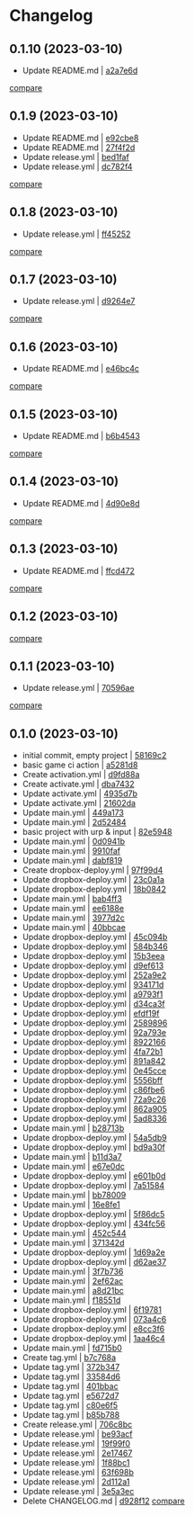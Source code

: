 # Changelog

## 0.1.10 (2023-03-10)

* Update README.md | [a2a7e6d](https://github.com/HamburgGames/PipelineTest/commit/a2a7e6dc275ec6206472db438458d8ac1bfed0e1)

[compare](https://github.com/HamburgGames/PipelineTest/compare/0.1.9...0.1.10)

## 0.1.9 (2023-03-10)

* Update README.md | [e92cbe8](https://github.com/HamburgGames/PipelineTest/commit/e92cbe870a92e1bd6ae399957cda76cadf9bbf44)
* Update README.md | [27f4f2d](https://github.com/HamburgGames/PipelineTest/commit/27f4f2dd335371e3918747adde899981a34c2c32)
* Update release.yml | [bed1faf](https://github.com/HamburgGames/PipelineTest/commit/bed1faf5e0b871ea45137915dc666cd062ba61f1)
* Update release.yml | [dc782f4](https://github.com/HamburgGames/PipelineTest/commit/dc782f415b6b2dd6b6acdb039f36399968aebc22)

[compare](https://github.com/HamburgGames/PipelineTest/compare/0.1.8...0.1.9)

## 0.1.8 (2023-03-10)

* Update release.yml | [ff45252](https://github.com/HamburgGames/PipelineTest/commit/ff452521574bd0ee5ca65e0977ef1bc34968d902)

[compare](https://github.com/HamburgGames/PipelineTest/compare/0.1.7...0.1.8)

## 0.1.7 (2023-03-10)

* Update release.yml | [d9264e7](https://github.com/HamburgGames/PipelineTest/commit/d9264e73150123f72e4103be7cd7ea5a351dc444)

[compare](https://github.com/HamburgGames/PipelineTest/compare/0.1.6...0.1.7)

## 0.1.6 (2023-03-10)

* Update README.md | [e46bc4c](https://github.com/HamburgGames/PipelineTest/commit/e46bc4c5c18c1c91795d1478096b4f84da4bd82e)

[compare](https://github.com/HamburgGames/PipelineTest/compare/0.1.5...0.1.6)

## 0.1.5 (2023-03-10)

* Update README.md | [b6b4543](https://github.com/HamburgGames/PipelineTest/commit/b6b45437cc3b36e1d10f129bc1af19f3a01f34c9)

[compare](https://github.com/HamburgGames/PipelineTest/compare/0.1.4...0.1.5)

## 0.1.4 (2023-03-10)

* Update README.md | [4d90e8d](https://github.com/HamburgGames/PipelineTest/commit/4d90e8dbff28242b9aaf8b0479c72cf5d99b37a5)

[compare](https://github.com/HamburgGames/PipelineTest/compare/0.1.3...0.1.4)

## 0.1.3 (2023-03-10)

* Update README.md | [ffcd472](https://github.com/HamburgGames/PipelineTest/commit/ffcd472a1239ec5041264779627a504eb9400cf4)

[compare](https://github.com/HamburgGames/PipelineTest/compare/0.1.2...0.1.3)

## 0.1.2 (2023-03-10)

[compare](https://github.com/HamburgGames/PipelineTest/compare/0.1.1...0.1.2)

## 0.1.1 (2023-03-10)

* Update release.yml | [70596ae](https://github.com/HamburgGames/PipelineTest/commit/70596aef6cc00cb86e9bb5eeb00f03679a17b686)

[compare](https://github.com/HamburgGames/PipelineTest/compare/0.1.0...0.1.1)

## 0.1.0 (2023-03-10)

* initial commit, empty project | [58169c2](https://github.com/HamburgGames/PipelineTest/commit/58169c2568cef607ba509fd84faef7b2d1388546)
* basic game ci action | [a5281d8](https://github.com/HamburgGames/PipelineTest/commit/a5281d83482a4084f02b4a95361c15728efb1a6b)
* Create activation.yml | [d9fd88a](https://github.com/HamburgGames/PipelineTest/commit/d9fd88ad8720215644f17983907746ae6709497e)
* Create activate.yml | [dba7432](https://github.com/HamburgGames/PipelineTest/commit/dba7432a6a4c53003566f2c74b5ab16dcb3d6048)
* Update activate.yml | [4935d7b](https://github.com/HamburgGames/PipelineTest/commit/4935d7b88a7126ffc6804f42903f66d8b2f2f5c7)
* Update activate.yml | [21602da](https://github.com/HamburgGames/PipelineTest/commit/21602dab1dabda62283a60175c8fbd015483e98d)
* Update main.yml | [449a173](https://github.com/HamburgGames/PipelineTest/commit/449a173b5e5e034f8624af8e00b39752bb2ee727)
* Update main.yml | [2d52484](https://github.com/HamburgGames/PipelineTest/commit/2d52484630452b8e62af5874fbb15dc3ff62b4fc)
* basic project with urp & input | [82e5948](https://github.com/HamburgGames/PipelineTest/commit/82e5948937fb3e1bd32dc2fe324a5ce029091a76)
* Update main.yml | [0d0941b](https://github.com/HamburgGames/PipelineTest/commit/0d0941b8f139dac393e15451b5d563b040a343c4)
* Update main.yml | [9910faf](https://github.com/HamburgGames/PipelineTest/commit/9910faf736a66bb4599b55a5cb367a7a2730a8a3)
* Update main.yml | [dabf819](https://github.com/HamburgGames/PipelineTest/commit/dabf819a1f03029f5119a31c3120615a0c75377e)
* Create dropbox-deploy.yml | [97f99d4](https://github.com/HamburgGames/PipelineTest/commit/97f99d499a4286de484c18b80563f746592c1161)
* Update dropbox-deploy.yml | [23c0a1a](https://github.com/HamburgGames/PipelineTest/commit/23c0a1a4fff10d27dd3cd4104374e211316d14ad)
* Update dropbox-deploy.yml | [18b0842](https://github.com/HamburgGames/PipelineTest/commit/18b0842b6266cb91a348634b222220d42f569cd6)
* Update main.yml | [bab4ff3](https://github.com/HamburgGames/PipelineTest/commit/bab4ff319ab651d21fd2606f09f61a2bf83b88cf)
* Update main.yml | [ee6188e](https://github.com/HamburgGames/PipelineTest/commit/ee6188e32c43302242fea2e01c53167ce3df618d)
* Update main.yml | [3977d2c](https://github.com/HamburgGames/PipelineTest/commit/3977d2cd3be6014b80f3ba10f203d450564bc15b)
* Update main.yml | [40bbcae](https://github.com/HamburgGames/PipelineTest/commit/40bbcae7afa0268a77e7024f81bf13eb70bbca0b)
* Update dropbox-deploy.yml | [45c094b](https://github.com/HamburgGames/PipelineTest/commit/45c094b009bea620f183ad46e619acc14c6ac11d)
* Update dropbox-deploy.yml | [584b346](https://github.com/HamburgGames/PipelineTest/commit/584b346401752d9570610ec64b2886cf3bbc1395)
* Update dropbox-deploy.yml | [15b3eea](https://github.com/HamburgGames/PipelineTest/commit/15b3eea629970a549322cf3f4f0eedfc7db5c1a8)
* Update dropbox-deploy.yml | [d9ef613](https://github.com/HamburgGames/PipelineTest/commit/d9ef613a1e5ef1e7a785c45b8c8315f6646998b0)
* Update dropbox-deploy.yml | [252a9e2](https://github.com/HamburgGames/PipelineTest/commit/252a9e28db677a976226a6334440f84794c1698a)
* Update dropbox-deploy.yml | [934171d](https://github.com/HamburgGames/PipelineTest/commit/934171d405309d79d69889d791d6deff01c6160d)
* Update dropbox-deploy.yml | [a9793f1](https://github.com/HamburgGames/PipelineTest/commit/a9793f1040a3848de50481a4ada70b2fd944efba)
* Update dropbox-deploy.yml | [d34ca3f](https://github.com/HamburgGames/PipelineTest/commit/d34ca3fdc842b210ea3af6b8aec8d39c2c9f74d8)
* Update dropbox-deploy.yml | [efdf19f](https://github.com/HamburgGames/PipelineTest/commit/efdf19f07721e02c4adf74005ab77ae44df70699)
* Update dropbox-deploy.yml | [2589896](https://github.com/HamburgGames/PipelineTest/commit/2589896ff941725e0b8e9c7ee3efd0ff0625e7e3)
* Update dropbox-deploy.yml | [92a793e](https://github.com/HamburgGames/PipelineTest/commit/92a793e16cc6603cb057aad596db2378a3ef9de8)
* Update dropbox-deploy.yml | [8922166](https://github.com/HamburgGames/PipelineTest/commit/89221661cee84e98e949d0f55cadfe3fd0dd273b)
* Update dropbox-deploy.yml | [4fa72b1](https://github.com/HamburgGames/PipelineTest/commit/4fa72b13d0ef502cce3c14c8ab8d7e707962d28f)
* Update dropbox-deploy.yml | [891a842](https://github.com/HamburgGames/PipelineTest/commit/891a842d04b4a61bf3403ddab8012ecbbda3eece)
* Update dropbox-deploy.yml | [0e45cce](https://github.com/HamburgGames/PipelineTest/commit/0e45cce6fcf937919693a779e482f58548add644)
* Update dropbox-deploy.yml | [5556bff](https://github.com/HamburgGames/PipelineTest/commit/5556bff5a0f565a5135270ad2fb6cd9c88103e22)
* Update dropbox-deploy.yml | [c86fbe6](https://github.com/HamburgGames/PipelineTest/commit/c86fbe6dd9a0d854fbbc437215a8a4671bc5e7f5)
* Update dropbox-deploy.yml | [72a9c26](https://github.com/HamburgGames/PipelineTest/commit/72a9c264aaef6f175281ab3c7eb5feb55282d3a7)
* Update dropbox-deploy.yml | [862a905](https://github.com/HamburgGames/PipelineTest/commit/862a9050d8c2aa2135ed3e7c7c620873fbac4ceb)
* Update dropbox-deploy.yml | [5ad8336](https://github.com/HamburgGames/PipelineTest/commit/5ad833603676f84c084fae51b039675f81afef02)
* Update main.yml | [b28713b](https://github.com/HamburgGames/PipelineTest/commit/b28713ba2ea4888b0d47e3d5d4b94c119615669b)
* Update dropbox-deploy.yml | [54a5db9](https://github.com/HamburgGames/PipelineTest/commit/54a5db90fa0bd7c08c3d71296bdecb9f838b620e)
* Update dropbox-deploy.yml | [bd9a30f](https://github.com/HamburgGames/PipelineTest/commit/bd9a30f432c0010aad15a80220982e4f6291911f)
* Update main.yml | [b11d3a7](https://github.com/HamburgGames/PipelineTest/commit/b11d3a77a61fddae87023db062a83d98fccab550)
* Update main.yml | [e67e0dc](https://github.com/HamburgGames/PipelineTest/commit/e67e0dc44f51d6e3d5a44cf5e47ccc69937058c6)
* Update dropbox-deploy.yml | [e601b0d](https://github.com/HamburgGames/PipelineTest/commit/e601b0d5e5ba57739c823f54f5c547ca372c3227)
* Update dropbox-deploy.yml | [7a51584](https://github.com/HamburgGames/PipelineTest/commit/7a515840c6fbe774e9ef4b5c2590b26774f258f7)
* Update main.yml | [bb78009](https://github.com/HamburgGames/PipelineTest/commit/bb780090a96b458894f1cfafd000bdccbd146c9c)
* Update main.yml | [16e8fe1](https://github.com/HamburgGames/PipelineTest/commit/16e8fe18f35753d73e75d5ca29837f0cb4dfd965)
* Update dropbox-deploy.yml | [5f86dc5](https://github.com/HamburgGames/PipelineTest/commit/5f86dc5b67d5e359635e88c681e734ae9cc5784d)
* Update dropbox-deploy.yml | [434fc56](https://github.com/HamburgGames/PipelineTest/commit/434fc5689477399ecd732dceac15b17cd78950e7)
* Update main.yml | [452c544](https://github.com/HamburgGames/PipelineTest/commit/452c544413b364937c6bcb98cbd85f4287fcf717)
* Update main.yml | [371342d](https://github.com/HamburgGames/PipelineTest/commit/371342d4788a218179a94170d8363a9daaf4efd2)
* Update dropbox-deploy.yml | [1d69a2e](https://github.com/HamburgGames/PipelineTest/commit/1d69a2e6d8114cea0c9865644e3e23ce120f6832)
* Update dropbox-deploy.yml | [d62ae37](https://github.com/HamburgGames/PipelineTest/commit/d62ae37bc9be68e2b3e09860f75c7ed0d7800650)
* Update main.yml | [3f7b736](https://github.com/HamburgGames/PipelineTest/commit/3f7b736b8f6b059c2d0ac1ce4d85f4b89ad95d90)
* Update main.yml | [2ef62ac](https://github.com/HamburgGames/PipelineTest/commit/2ef62ac8a81963c57a2369abe9916f8af3579083)
* Update main.yml | [a8d21bc](https://github.com/HamburgGames/PipelineTest/commit/a8d21bc7f49ea89ff07f8809d110e65dfae95029)
* Update main.yml | [f18551d](https://github.com/HamburgGames/PipelineTest/commit/f18551d3b3ec4dc12d4da6417819065d7e5503f6)
* Update dropbox-deploy.yml | [6f19781](https://github.com/HamburgGames/PipelineTest/commit/6f197813660c5d520b5176e85e516b44185bc488)
* Update dropbox-deploy.yml | [073a4c6](https://github.com/HamburgGames/PipelineTest/commit/073a4c63704fa1b0afc01394bf1ad9bb6080bb69)
* Update dropbox-deploy.yml | [e8cc3f6](https://github.com/HamburgGames/PipelineTest/commit/e8cc3f6dc67200d43f271fe2944923ede1b1dbc7)
* Update dropbox-deploy.yml | [1aa46c4](https://github.com/HamburgGames/PipelineTest/commit/1aa46c4e6b46d42973fe6995664441fef3cf1964)
* Update main.yml | [fd715b0](https://github.com/HamburgGames/PipelineTest/commit/fd715b09f82926f4711dbfc57c2a320027cfb6bb)
* Create tag.yml | [b7c768a](https://github.com/HamburgGames/PipelineTest/commit/b7c768a2598083e494ca6fe0af83ba3b2c86ac7d)
* Update tag.yml | [372b347](https://github.com/HamburgGames/PipelineTest/commit/372b347e412ac19eaf689c547e3b1168163d638f)
* Update tag.yml | [33584d6](https://github.com/HamburgGames/PipelineTest/commit/33584d69fe1556e8c7eb2b874fcb6dae331e7a57)
* Update tag.yml | [401bbac](https://github.com/HamburgGames/PipelineTest/commit/401bbaccc1e6ec0c2a06c9a35ec05d4d7af83927)
* Update tag.yml | [e5672d7](https://github.com/HamburgGames/PipelineTest/commit/e5672d70a4c13e17c6f887cc62bc9ec04c0a7779)
* Update tag.yml | [c80e6f5](https://github.com/HamburgGames/PipelineTest/commit/c80e6f54cd10dcec58c86cb17462656de6914715)
* Update tag.yml | [b85b788](https://github.com/HamburgGames/PipelineTest/commit/b85b788846e81702de94fa696472c1c4b5307412)
* Create release.yml | [706c8bc](https://github.com/HamburgGames/PipelineTest/commit/706c8bcb21bd260d79e7ac0a587fedff144c5151)
* Update release.yml | [be93acf](https://github.com/HamburgGames/PipelineTest/commit/be93acf3eea43aa1fd52dc7613804b882bb712f4)
* Update release.yml | [19f99f0](https://github.com/HamburgGames/PipelineTest/commit/19f99f024851be519b4412ae1903e834ac960e27)
* Update release.yml | [2e17467](https://github.com/HamburgGames/PipelineTest/commit/2e174676a01c39e4c6df951c3b054d49bbb33545)
* Update release.yml | [1f88bc1](https://github.com/HamburgGames/PipelineTest/commit/1f88bc1cd0227ea1f4c58d0c1c41f74e9da79010)
* Update release.yml | [63f698b](https://github.com/HamburgGames/PipelineTest/commit/63f698b679192ace4fa65360d68eceb3347f1493)
* Update release.yml | [2d112a1](https://github.com/HamburgGames/PipelineTest/commit/2d112a1c5f7c2396e48d63f7651029df5477d9f6)
* Update release.yml | [3e5a3ec](https://github.com/HamburgGames/PipelineTest/commit/3e5a3ecb8c99df0b20fc7e3da53ecb3ac97ad497)
* Delete CHANGELOG.md | [d928f12](https://github.com/HamburgGames/PipelineTest/commit/d928f12bf82563c1580fab06762b8727c68a603c)
[compare](https://github.com/HamburgGames/PipelineTest/compare/1822300ede9d6561338d06eb331f4300db1b5d76...d50dbb6ac2c99c2c6eddbac7e15ef97dc4fc1e59)
